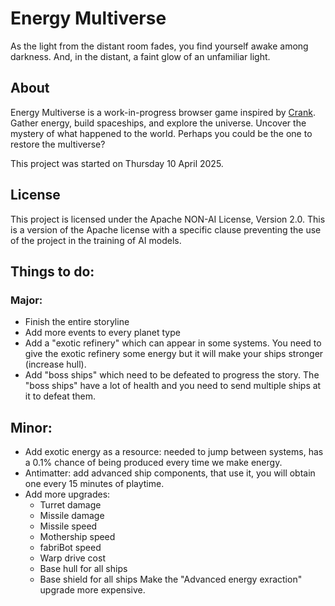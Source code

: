 # Energy Multiverse

As the light from the distant room fades, you find yourself awake among darkness. And, in the distant, a faint glow of an unfamiliar light.

## About
Energy Multiverse is a work-in-progress browser game inspired by [Crank](https://faedine.com/games/crank/b39/). Gather energy, build spaceships, and explore the universe. Uncover the mystery of what happened to the world. Perhaps you could be the one to restore the multiverse?

This project was started on Thursday 10 April 2025.

## License
This project is licensed under the Apache NON-AI License, Version 2.0. This is a version of the Apache license with a specific clause preventing the use of the project in the training of AI models.

## Things to do:
### Major:
- Finish the entire storyline
- Add more events to every planet type
- Add a "exotic refinery" which can appear in some systems. You need to give the exotic refinery some energy but it will make your ships stronger (increase hull).
- Add "boss ships" which need to be defeated to progress the story. The "boss ships" have a lot of health and you need to send multiple ships at it to defeat them.
## Minor:
- Add exotic energy as a resource: needed to jump between systems, has a 0.1% chance of being produced every time we make energy.
- Antimatter: add advanced ship components, that use it, you will obtain one every 15 minutes of playtime.
- Add more upgrades:
    - Turret damage
    - Missile damage
    - Missile speed
    - Mothership speed
    - fabriBot speed
    - Warp drive cost
    - Base hull for all ships
    - Base shield for all ships
Make the "Advanced energy exraction" upgrade more expensive.
